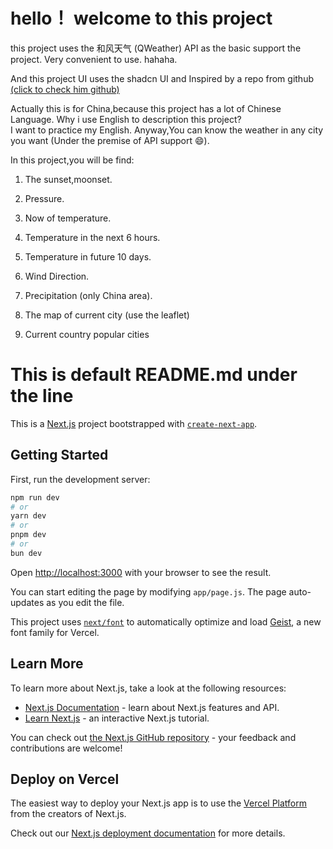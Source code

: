 # hello！ welcome to this project
this project uses the 和风天气 (QWeather) API as the basic support the project. Very convenient to use. hahaha.

And this project UI uses the shadcn UI and Inspired by a repo from github [ (click to check him github)](https://github.com/DariusLukasukas/nextjs-weather-app)

Actually this is for China,because this project has a lot of Chinese Language. Why i use English 
to description this project?    
I want to practice my English. 
Anyway,You can know the weather in any city you want (Under the premise of API support 😄).

In this project,you will be find:   
1. The sunset,moonset.  

2. Pressure.

3. Now of temperature.   

4. Temperature in the next 6 hours.   

5. Temperature in future 10 days.   

6. Wind Direction.   

7. Precipitation (only China area).   

8. The map of current city (use the leaflet)   

9. Current country popular cities

# This is default README.md under the line
This is a [Next.js](https://nextjs.org) project bootstrapped with [`create-next-app`](https://github.com/vercel/next.js/tree/canary/packages/create-next-app).

## Getting Started

First, run the development server:

```bash
npm run dev
# or
yarn dev
# or
pnpm dev
# or
bun dev
```

Open [http://localhost:3000](http://localhost:3000) with your browser to see the result.

You can start editing the page by modifying `app/page.js`. The page auto-updates as you edit the file.

This project uses [`next/font`](https://nextjs.org/docs/app/building-your-application/optimizing/fonts) to automatically optimize and load [Geist](https://vercel.com/font), a new font family for Vercel.

## Learn More

To learn more about Next.js, take a look at the following resources:

- [Next.js Documentation](https://nextjs.org/docs) - learn about Next.js features and API.
- [Learn Next.js](https://nextjs.org/learn) - an interactive Next.js tutorial.

You can check out [the Next.js GitHub repository](https://github.com/vercel/next.js) - your feedback and contributions are welcome!

## Deploy on Vercel

The easiest way to deploy your Next.js app is to use the [Vercel Platform](https://vercel.com/new?utm_medium=default-template&filter=next.js&utm_source=create-next-app&utm_campaign=create-next-app-readme) from the creators of Next.js.

Check out our [Next.js deployment documentation](https://nextjs.org/docs/app/building-your-application/deploying) for more details.
